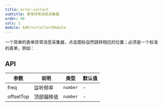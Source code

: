 ```yaml
---
title: error-collect
subtitle: 表单异常消息采集器
order: 90
cols: 1
module: AdErrorCollectModule
---
```


一个简单的表单异常消息采集器，点击图标自然跳转相应的位置；必须是一个标准的表单，例如：

## API

参数 | 说明 | 类型 | 默认值
----|------|-----|------
freq | 监听频率  | `number` | -
offsetTop | 顶部偏移值  | `number` | -
